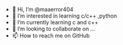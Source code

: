 - 👋 Hi, I’m @maaerror404
- 👀 I’m interested in learning c/c++ ,python
- 🌱 I’m currently learning c and c++
- 💞️ I’m looking to collaborate on ...
- 📫 How to reach me on GitHub

<!---
maaerror404/maaerror404 is a ✨ special ✨ repository because its `README.md` (this file) appears on your GitHub profile.
You can click the Preview link to take a look at your changes.
--->
